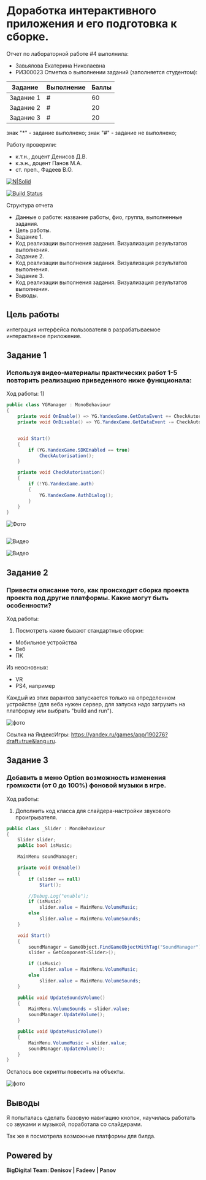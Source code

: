 # Доработка интерактивного приложения и его подготовка к сборке.
Отчет по лабораторной работе #4 выполнила:
- Завьялова Екатерина Николаевна
- РИ300023
Отметка о выполнении заданий (заполняется студентом):

| Задание | Выполнение | Баллы |
| ------ | ------ | ------ |
| Задание 1 | # | 60 |
| Задание 2 | # | 20 |
| Задание 3 | # | 20 |

знак "*" - задание выполнено; знак "#" - задание не выполнено;

Работу проверили:
- к.т.н., доцент Денисов Д.В.
- к.э.н., доцент Панов М.А.
- ст. преп., Фадеев В.О.

[![N|Solid](https://cldup.com/dTxpPi9lDf.thumb.png)](https://nodesource.com/products/nsolid)

[![Build Status](https://travis-ci.org/joemccann/dillinger.svg?branch=master)](https://travis-ci.org/joemccann/dillinger)

Структура отчета

- Данные о работе: название работы, фио, группа, выполненные задания.
- Цель работы.
- Задание 1.
- Код реализации выполнения задания. Визуализация результатов выполнения.
- Задание 2.
- Код реализации выполнения задания. Визуализация результатов выполнения.
- Задание 3.
- Код реализации выполнения задания. Визуализация результатов выполнения.
- Выводы.

## Цель работы
интеграция интерфейса пользователя в разрабатываемое интерактивное приложение.

## Задание 1
### Используя видео-материалы практических работ 1-5 повторить реализацию приведенного ниже функционала:


Ход работы:
1) 
```c#
public class YGManager : MonoBehaviour
{
    private void OnEnable() => YG.YandexGame.GetDataEvent += CheckAutorisation;
    private void OnDisable() => YG.YandexGame.GetDataEvent -= CheckAutorisation;


    void Start()
    {
        if (YG.YandexGame.SDKEnabled == true)
            CheckAutorisation();
    }

    private void CheckAutorisation()
    {
        if (!YG.YandexGame.auth)
        {
            YG.YandexGame.AuthDialog();
        }
    }
}

```



![Фото](https://github.com/KatyaZav/lab-4/blob/main/Screens/1%20task/1.gif)


```c#
```


![Видео](https://github.com/KatyaZav/lab-4/blob/main/Screens/1%20task/3.gif)


![Видео](https://github.com/KatyaZav/lab-4/blob/main/Screens/1%20task/4.1.jpg)



## Задание 2
### Привести описание того, как происходит сборка проекта проекта под другие платформы. Какие могут быть особенности?

Ход работы:
1) Посмотреть какие бывают стандартные сборки:
- Мобильное устройства
- Веб
- ПК

Из неосновных:
- VR
- PS4, например

Каждый из этих варантов запускается только на определенном устройстве (для веба нужен сервер, для запуска надо загрузить на платформу или выбрать "build and run").

![фото](https://github.com/KatyaZav/lab-4/blob/main/Screens/2%20task/1.jpg)

Ссылка на ЯндексИгры: https://yandex.ru/games/app/190276?draft=true&lang=ru.

## Задание 3
### Добавить в меню Option возможность изменения громкости (от 0 до 100%) фоновой музыки в игре.

Ход работы:
1) Дополнить код класса для слайдера-настройки звукового проигрывателя.

```c#
public class _Slider : MonoBehaviour
{
    Slider slider;
    public bool isMusic;

    MainMenu soundManager;

    private void OnEnable()
    {
        if (slider == null)
            Start();

        //Debug.Log("enable");
        if (isMusic)
            slider.value = MainMenu.VolumeMusic;
        else
            slider.value = MainMenu.VolumeSounds;
    }

    void Start()
    {
        soundManager = GameObject.FindGameObjectWithTag("SoundManager").GetComponent<MainMenu>();
        slider = GetComponent<Slider>();

        if (isMusic)
            slider.value = MainMenu.VolumeMusic;
        else
            slider.value = MainMenu.VolumeSounds;
    }

    public void UpdateSoundsVolume()
    {
        MainMenu.VolumeSounds = slider.value;
        soundManager.UpdateVolume();
    }

    public void UpdateMusicVolume()
    {
        MainMenu.VolumeMusic = slider.value;
        soundManager.UpdateVolume();
    }
}
```

Осталось все скрипты повесить на объекты.

![фото](https://github.com/KatyaZav/lab-4/blob/main/Screens/3%20task/1.gif)

## Выводы

Я попыталась сделать базовую навигацию кнопок, научилась работать со звуками и музыкой, поработала со слайдерами.

Так же я посмотрела возможные платформы для билда.

## Powered by

**BigDigital Team: Denisov | Fadeev | Panov**
